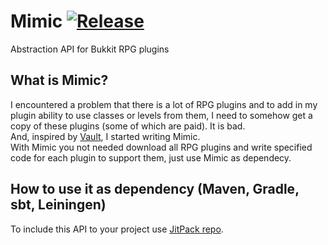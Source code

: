 # Mimic [![Release](https://jitpack.io/v/ru.endlesscode/MimicAPI.svg)](https://jitpack.io/#ru.endlesscode/MimicAPI)
Abstraction API for Bukkit RPG plugins

## What is Mimic?
I encountered a problem that there is a lot of RPG plugins and to add in my plugin ability to use classes or levels from them, I need to somehow get a copy of these plugins (some of which are paid). It is bad.  
And, inspired by [Vault](https://github.com/MilkBowl/Vault), I started writing Mimic.  
With Mimic you not needed download all RPG plugins and write specified code for each plugin to support them, just use Mimic as dependecy.

## How to use it as dependency (Maven, Gradle, sbt, Leiningen)
To include this API to your project use [JitPack repo](https://jitpack.io/#ru.endlesscode/MimicAPI).
